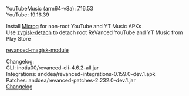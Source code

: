 YouTubeMusic (arm64-v8a): 7.16.53  
YouTube: 19.16.39  

Install [Microg](https://github.com/ReVanced/GmsCore/releases) for non-root YouTube and YT Music APKs  
Use [zygisk-detach](https://github.com/j-hc/zygisk-detach) to detach root ReVanced YouTube and YT Music from Play Store  

[revanced-magisk-module](https://github.com/j-hc/revanced-magisk-module)  

Changelog:  
CLI: inotia00/revanced-cli-4.6.2-all.jar  
Integrations: anddea/revanced-integrations-0.159.0-dev.1.apk  
Patches: anddea/revanced-patches-2.232.0-dev.1.jar  
[Changelog](https://github.com/anddea/revanced-patches/releases/tag/vdev.1)  
